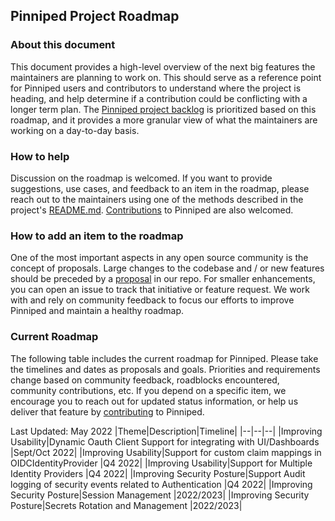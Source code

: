 ## Pinniped Project Roadmap

### About this document

This document provides a high-level overview of the next big features the maintainers are planning to work on. This
should serve as a reference point for Pinniped users and contributors to understand where the project is heading, and
help determine if a contribution could be conflicting with a longer term plan.
The [Pinniped project backlog](https://github.com/orgs/vmware-tanzu/projects/43/) is prioritized based on this roadmap,
and it provides a more granular view of what the maintainers are working on a day-to-day basis.

### How to help

Discussion on the roadmap is welcomed. If you want to provide suggestions, use cases, and feedback to an item in the
roadmap, please reach out to the maintainers using one of the methods described in the project's
[README.md](https://github.com/vmware-tanzu/pinniped#discussion).
[Contributions](https://github.com/vmware-tanzu/pinniped/blob/main/CONTRIBUTING.md) to Pinniped are also welcomed.

### How to add an item to the roadmap

One of the most important aspects in any open source community is the concept of proposals. Large changes to the
codebase and / or new features should be preceded by
a [proposal](https://github.com/vmware-tanzu/pinniped/tree/main/proposals) in our repo.
For smaller enhancements, you can open an issue to track that initiative or feature request.
We work with and rely on community feedback to focus our efforts to improve Pinniped and maintain a healthy roadmap.

### Current Roadmap

The following table includes the current roadmap for Pinniped. Please take the timelines and dates as proposals and
goals. Priorities and requirements change based on community feedback, roadblocks encountered, community contributions,
etc. If you depend on a specific item, we encourage you to reach out for updated status information, or help us deliver
that feature by [contributing](https://github.com/vmware-tanzu/pinniped/blob/main/CONTRIBUTING.md) to Pinniped.

Last Updated: May 2022
|Theme|Description|Timeline|
|--|--|--|
|Improving Usability|Dynamic Oauth Client Support for integrating with UI/Dashboards |Sept/Oct 2022|
|Improving Usability|Support for custom claim mappings in OIDCIdentityProvider |Q4 2022|
|Improving Usability|Support for Multiple Identity Providers |Q4 2022|
|Improving Security Posture|Support Audit logging of security events related to Authentication |Q4 2022|
|Improving Security Posture|Session Management |2022/2023|
|Improving Security Posture|Secrets Rotation and Management |2022/2023|
